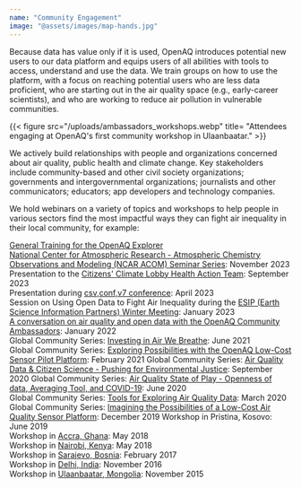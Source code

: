 ```yaml
---
name: "Community Engagement"
image: "@assets/images/map-hands.jpg"
---
```


Because data has value only if it is used, OpenAQ introduces potential new users to our data platform and equips users of all abilities with tools to access, understand and use the data. We train groups on how to use the platform, with a focus on reaching potential users who are less data proficient, who are starting out in the air quality space (e.g., early-career scientists), and who are working to reduce air pollution in vulnerable communities.

{{< figure src="/uploads/ambassadors_workshops.webp" title= "Attendees engaging at OpenAQ's first community workshop in Ulaanbaatar." >}}

We actively build relationships with people and organizations concerned about air quality, public health and climate change. Key stakeholders include community-based and other civil society organizations; governments and intergovernmental organizations; journalists and other communicators; educators; app developers and technology companies.

We hold webinars on a variety of topics and workshops to help people in various sectors find the most impactful ways they can fight air inequality in their local community, for example:

[General Training for the OpenAQ Explorer](https://www.youtube.com/watch?v=Li3YQkDK3bg)\
[National Center for Atmospheric Research - Atmospheric Chemistry Observations and Modeling (NCAR ACOM) Seminar Series](https://www.youtube.com/watch?v=t0Scl9kE_1g): November 2023\
P﻿resentation to the [Citizens' Climate Lobby Health Action Team](https://www.youtube.com/watch?v=Li3YQkDK3bg): September 2023\
P﻿resentation during [csv,conf,v7 conference](https://www.youtube.com/watch?v=nUBiiNEkXuE): April 2023\
S﻿ession on Using Open Data to Fight Air Inequality during the [ESIP (Earth Science Information Partners) Winter Meeting](https://www.youtube.com/watch?v=Eh1itk7vSgM&list=PL8X9E6I5_i8gA_VHWtcLa8qXknTyO_o7v&index=20): January 2023\
[A conversation on air quality and open data with the OpenAQ Community Ambassadors](https://www.youtube.com/watch?v=UqFQsv8VFzc&): January 2022\
Global Community Series: [Investing in Air We Breathe](https://www.youtube.com/watch?v=mMJjzR0uvmI&): June 2021\
Global Community Series: [Exploring Possibilities with the OpenAQ Low-Cost Sensor Pilot Platform](https://www.youtube.com/watch?v=VzS_mTU3sHc&): February 2021
Global Community Series: [Air Quality Data & Citizen Science - Pushing for Environmental Justice](https://www.youtube.com/watch?v=Ct_RUvE1VWE&): September 2020
Global Community Series: [Air Quality State of Play - Openness of data, Averaging Tool, and COVID-19](https://www.youtube.com/watch?v=sHg2TafhxsI&): June 2020\
Global Community Series: [Tools for Exploring Air Quality Data](https://www.youtube.com/watch?v=4Iiswd2Oi2c&): March 2020\
Global Community Series: [Imagining the Possibilities of a Low-Cost Air Quality Sensor Platform](https://www.youtube.com/watch?v=IQWB7mUlnlI&): December 2019
Workshop in Pristina, Kosovo: June 2019\
Workshop in [Accra, Ghana](https://www.dropbox.com/s/mksfchtt9ju7h2m/Public_Sub-Saharan%20Africa%20Workshop%20Report.pdf?dl=0): May 2018\
Workshop in [Nairobi, Kenya](https://www.dropbox.com/s/mksfchtt9ju7h2m/Public_Sub-Saharan%20Africa%20Workshop%20Report.pdf?dl=0): May 2018\
Workshop in [Sarajevo, Bosnia](https://www.dropbox.com/s/436sug0dubutfu6/Report%20from%20the%20Sarajevo%20OpenAQ%20Workshop.pdf?dl=0): February 2017\
Workshop in [Delhi, India](https://openaq.medium.com/delhi-openaq-workshop-info-materials-and-results-2bd74b88bee6): November 2016\
Workshop in [Ulaanbaatar, Mongolia](https://openaq.medium.com/the-ub-openaq-workshop-results-5e9a9829660c): November 2015
